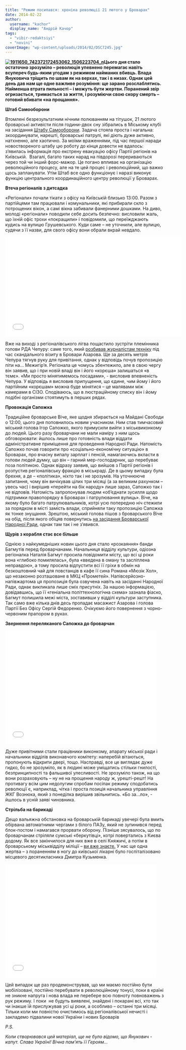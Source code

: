 ```yaml
---
title: "Режим посипався: хроніка революції 21 лютого у Броварах"
date: 2014-02-22
author: 
  username: "kachor"
  display_name: "Андрій Качор"
tags: 
  - "vibir-redaktsiyi"
  - "novini"
coverImage: "wp-content/uploads/2014/02/DSC7245.jpg"
---
```


**[![1911650_742372172453062_1506223704_n](https://mpz.brovary.org/wp-content/uploads/2014/02/1911650_742372172453062_1506223704_n.jpg)](https://mpz.brovary.org/wp-content/uploads/2014/02/1911650_742372172453062_1506223704_n.jpg)Цього дня стало остаточно зрозуміло – революція упевнено перемагає навіть всупереч будь-яким угодам з режимом найманих вбивць. Влада Януковича тріщить по швам як на верхах, так і в низах. Однак цей день дав нам ще одне важливе розуміння: ще зарано розслаблятись. Найменша втрата пильності – і можуть бути жертви. Поранений звір огризається, тримається за життя, і розуміючи свою скору смерть – готовий вбивати «на прощання».**

**Штаб Самооборони**

Втомлені безрезультатним нічним полюванням на тітушок, 21 лютого броварські активісти після години-двох сну зібрались в Міському клубі на засідання [Штабу Самооборони](https://mpz.brovary.org/u-brovarah-stvoreno-shtab-samooboroni-yakiy-organizovuye-patrulyuvannya-mista/). Задача стояла проста і нагальна: зкоординувати, нарешті, броварські патрулі, які діють дуже активно, натхненно, але хаотично. За моїми враженнями, під час першої наради новоствореного штабу цю роботу до кінця довести не вдалось: з’явилась інформація про екстрену евакуацію офісу Партії регіонів на Київській.  Взагалі, багато таких нарад на півдорозі перериваються через той чи інший форс-мажор. Це погано впливає на організацію революційного процесу, але на те цей процес і революційний, що важко щось запланувати. Утім Штаб все одно функціонує і наразі виконує функцію центрального координаційного центру революції у Броварах.

**Втеча регіоналів з дитсадка**

«Регіонали» почали тікати з офісу на Київській близько 13:00. Разом з партійцями там працювали і комунальники, які прибирали скло з потрощених вікон, а самі вікна забивали фанерними дошками. На диво, молоді «регіонали» поводили себе досить безпечно: висловили жаль, що їхній офіс трохи «покращили» і повідомили, що переїжджають кудись на вулицю Грушевського. Куди саме – не уточнили, але вулицю, судячи з її назви, для свого офісу вони обрали вкрай невдало.

<iframe src="//www.youtube.com/embed/ktkjNYvK934" height="315" width="560" allowfullscreen frameborder="0"></iframe>

Вже на виході з регіоналівського лігва пощастило зустріти племінника голови РДА Чепуру: саме того, який [розбивав журналістам техніку](https://mpz.brovary.org/napadnika-na-brovarskih-zhurnalistiv-ogolosheno-v-rozshuk/) під час скандального візиту в Бровари Азарова. Ще за десять метрів Чепура тягнув руку для привітання, однак у відповідь почув пропозицію піти на… Межигір’я. Регіонала це чомусь збентежило, але в свою чергу він заявив, що і при новій владі він і його «корєша» залишаться «в тємє». «Ми просто мінятимемось посадами», - висловив впевненість Чепура. У відповідь я висловив припущення, що єдине, чим йому і його партійним «корєшам» можна буде мінятися – це малявами між камерами в СІЗО. Сподіваюсь, що в люстраційному списку він і йому подібні організми стоятимуть в перших рядах.

**Провокація Сапожка**

Традиційне броварське Віче, яке щодня збирається на Майдані Свободи о 12:00, цього дня поповнилось новим учасником. Ним став тимчасовий міський голова Ігор Сапожко, якого примусили вийти з міськвиконкому до людей. Цього разу броварчани не мали наміру з ним щось обговорювати: йшлось лише про готовність влади віддати адміністративне приміщення для проведення Народної Ради. Натомість Сапожко почав говорити про «соціально-економічну ситуацію» в Броварах, про вчасну випалу зарплат і пенсій, намагаючись вкласти в голови людей думку, що він – гарний мер-господарник, що перебуває поза політикою. Однак відразу заявив, що вийшов з Партії регіонів і розпустив регіоналівську фракцію в міськраді. Де в цьому випадку була брехня, а де – «політика», ніхто так і не зрозумів. На уточнююче запитання, чому він вичікував цілих три місяці (а за великим рахунком – увесь час) і вирішив «перейти на бік народу» лише зараз, Сапожко так і не відповів. Натомість запропонував людям «об’єднати зусилля щодо підтримки правопорядку в Броварах і патрулювання вулиць». Віче, на якому було багато патрулювальників, котрі усю попередню ніч стежили за порядком в місті замість влади, сприйняли таку пропозицію Сапожка як тонке знущання. Зрештою, міський голова пішов з броварського Віче на обід, після якого обіцяв повернутись [на засідання Броварської Народної Ради](https://mpz.brovary.org/narodna-rada-brovariv-vimagaye-negaynoyi-vidstavki-sapozhka/), однак там так і не з’явився.

**Щурів з корабля стає все більше**

Однією з найкумедніших новин цього дня стало «розкаяння» банди Багмутів перед броварчанами. Начальниця відділу культури, одіозна регіоналка Наталія Багмут просила повідомити місту, що всі ці роки вона «глибоко помилялась», була «введена в оману та засліплена неправдою», а тому просила відпустити всі її гріхи в обмін на безкоштовний чай для повстанців в кафе її сина Романа «Мюзік Хол», що незаконно розташоване в МКЦ «Прометей». Напівсерйозно-напівжартома ця пропозиція була озвучена навіть на засіданні Народної Ради, однак викликала лише сміх присутніх. За нашою інформацією, довідавшись, що її «геніальна політтехнологічна схема» зазнала фіаско, Багмут полишила межі міста, зоставивши у відділі культури заступника. Так само вже кілька днів десь пропадає масажист Азарова і голова Партії Без Офісу Сергій Федоренко. Очікуємо його повернення з чорно-червоним прапором в руках.

**Звернення переляканого Сапожка до броварчан**

<iframe src="//www.youtube.com/embed/luC7b2Y2Qhw" height="360" width="480" allowfullscreen frameborder="0"></iframe>

Дуже привітними стали працівники виконкому, апарату міської ради і начальники відділів виконавчого комітету: наперебій вітаються, пропонують відкрити двері, тощо. Насправді, все це виглядає дуже гидко, бо не зрозуміло, як в людині може уміщатись стільки гнилості, безпринципності та фальшивої улесливості. Не зрозуміло також, на що вони розраховують – ну не на прощення народу ж, урешті-решт! На противагу всім цим недолугим спробам посіпак режиму сподобатись революції є, наприклад, чітка і проста позиція начальника управління ЖКГ Вознюка, який з понеділка вирішив звільнитись. «Бо за…ло», - йшлось в усній заяві чиновника.

**Стрільба на барикаді**

Дещо вальяжна обстановка на броварській барикаді увечері була вмить обірвана автоматними чергами з білого ПАЗу, який не зупинився перед блок-постом і намагався прорвати оборону. Пізніше зясувалось, що по броварчанам стріляли сумські «беркутівці», котрі повертались з Києва додому. Як все закінчилося для них вже в селі Княжичі, а потім в броварському міськвідділу міліції – [ви вже знаєте.](https://mpz.brovary.org/berkut-shho-obstrilyav-brovarsku-barikadu-rozzbroyili-v-knyazhichah-i-zdali-militsiyi/) У нас ще одна жертва – з пораненням в ногу до київської лікарні було госпіталізовано місцевого десятикласника Дмитра Кузьменка.

<iframe src="//www.youtube.com/embed/wLXOopd47j8" height="360" width="480" allowfullscreen frameborder="0"></iframe>

Цей випадок ще раз продемонстрував, що ми маємо постійно бути мобілізовані, постійно перебувати в революційному тонусі, поки в країні не зникне напруга і нова влада не перебере всю повноту повноважень з рук режиму. І поки  не будуть виявлені, знайдені і покарані всі, хто так чи інакше їй прислужував усі ці роки, а особливо – останні три місяці. Тільки коли ми повністю очистимось від регіоналівської нечисті і закладемо підвалини нової України і нових Броварів

_P.S._

_Коли створювався цей матеріал, ще не було відомо, що Янукович - капут. Слава Україні! Вічна пам'ять її Героям..._
